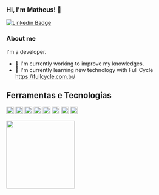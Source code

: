 ### Hi, I'm Matheus! 👋

[![Linkedin Badge](https://img.shields.io/badge/-LinkedIn-blue?style=flat-square&logo=Linkedin&logoColor=white&link=https://www.linkedin.com/in/matheus-teixeira-89223443/)](https://www.linkedin.com/in/matheus-teixeira-89223443/)

### About me
I'm a developer.

- 🔭 I'm currently working to improve my knowledges. 
- 🌱 I'm currently learning new technology with Full Cycle https://fullcycle.com.br/

## Ferramentas e Tecnologias

<img loading="lazy" src="https://cdn.jsdelivr.net/gh/devicons/devicon/icons/git/git-original.svg" width="20" height="20"/> <img loading="lazy" src="https://cdn.jsdelivr.net/gh/devicons/devicon/icons/javascript/javascript-original.svg" width="20" height="20"/> <img loading="lazy" src="https://cdn.jsdelivr.net/gh/devicons/devicon/icons/java/java-original.svg" width="20" height="20"/> <img loading="lazy" src="https://cdn.jsdelivr.net/gh/devicons/devicon/icons/docker/docker-original.svg" width="20" height="20"/>
<img loading="lazy" src="https://cdn.jsdelivr.net/gh/devicons/devicon/icons/python/python-original.svg" width="20" height="20"/> <img loading="lazy" src="https://cdn.jsdelivr.net/gh/devicons/devicon/icons/flask/flask-original.svg" width="20" height="20"/> <img loading="lazy" src="https://cdn.jsdelivr.net/gh/devicons/devicon/icons/linux/linux-original.svg" width="20" height="20"/> <img loading="lazy" src="https://cdn.jsdelivr.net/gh/devicons/devicon/icons/raspberrypi/raspberrypi-original.svg" width="20" height="20"/>

<div>
<a href="https://github.com/seu-usuário-aqui">
<img loading="lazy" height="180em" src="https://github-readme-stats.vercel.app/api/top-langs/?username=mteixeira84&layout=compact&langs_count=7&theme=dracula"/>
</div>

<!--
**mteixeira84/mteixeira84** is a ✨ _special_ ✨ repository because its `README.md` (this file) appears on your GitHub profile.

![Snake animation](https://github.com/seu-usuário-aqui/mteixeira84/blob/output/github-contribution-grid-snake.svg)

<img loading="lazy" height="180em" src="https://github-readme-stats.vercel.app/api?username=mteixeira84&show_icons=true&theme=dracula&include_all_commits=true&count_private=true"/>

Here are some ideas to get you started:

- 🔭 I’m currently working on ...
- 🌱 I’m currently learning ...
- 👯 I’m looking to collaborate on ...
- 🤔 I’m looking for help with ...
- 💬 Ask me about ...
- 📫 How to reach me: ...
- 😄 Pronouns: ...
- ⚡ Fun fact: ...
-->
